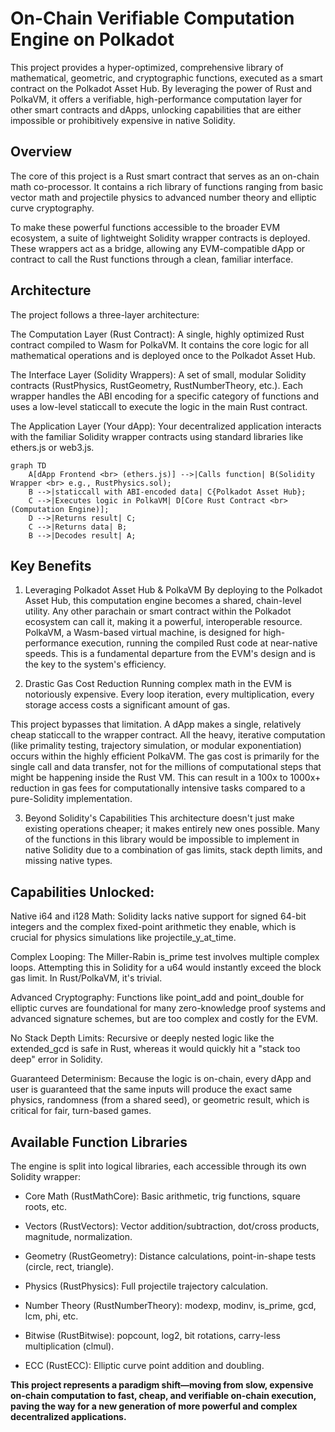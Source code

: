 # On-Chain Verifiable Computation Engine on Polkadot
This project provides a hyper-optimized, comprehensive library of mathematical, geometric, and cryptographic functions, executed as a smart contract on the Polkadot Asset Hub. By leveraging the power of Rust and PolkaVM, it offers a verifiable, high-performance computation layer for other smart contracts and dApps, unlocking capabilities that are either impossible or prohibitively expensive in native Solidity.

## Overview
The core of this project is a Rust smart contract that serves as an on-chain math co-processor. It contains a rich library of functions ranging from basic vector math and projectile physics to advanced number theory and elliptic curve cryptography.

To make these powerful functions accessible to the broader EVM ecosystem, a suite of lightweight Solidity wrapper contracts is deployed. These wrappers act as a bridge, allowing any EVM-compatible dApp or contract to call the Rust functions through a clean, familiar interface.

## Architecture
The project follows a three-layer architecture:

The Computation Layer (Rust Contract): A single, highly optimized Rust contract compiled to Wasm for PolkaVM. It contains the core logic for all mathematical operations and is deployed once to the Polkadot Asset Hub.

The Interface Layer (Solidity Wrappers): A set of small, modular Solidity contracts (RustPhysics, RustGeometry, RustNumberTheory, etc.). Each wrapper handles the ABI encoding for a specific category of functions and uses a low-level staticcall to execute the logic in the main Rust contract.

The Application Layer (Your dApp): Your decentralized application interacts with the familiar Solidity wrapper contracts using standard libraries like ethers.js or web3.js.
```
graph TD
    A[dApp Frontend <br> (ethers.js)] -->|Calls function| B(Solidity Wrapper <br> e.g., RustPhysics.sol);
    B -->|staticcall with ABI-encoded data| C{Polkadot Asset Hub};
    C -->|Executes logic in PolkaVM| D[Core Rust Contract <br> (Computation Engine)];
    D -->|Returns result| C;
    C -->|Returns data| B;
    B -->|Decodes result| A;
```
## Key Benefits
1. Leveraging Polkadot Asset Hub & PolkaVM
By deploying to the Polkadot Asset Hub, this computation engine becomes a shared, chain-level utility. Any other parachain or smart contract within the Polkadot ecosystem can call it, making it a powerful, interoperable resource. PolkaVM, a Wasm-based virtual machine, is designed for high-performance execution, running the compiled Rust code at near-native speeds. This is a fundamental departure from the EVM's design and is the key to the system's efficiency.

2. Drastic Gas Cost Reduction
Running complex math in the EVM is notoriously expensive. Every loop iteration, every multiplication, every storage access costs a significant amount of gas.

This project bypasses that limitation. A dApp makes a single, relatively cheap staticcall to the wrapper contract. All the heavy, iterative computation (like primality testing, trajectory simulation, or modular exponentiation) occurs within the highly efficient PolkaVM. The gas cost is primarily for the single call and data transfer, not for the millions of computational steps that might be happening inside the Rust VM. This can result in a 100x to 1000x+ reduction in gas fees for computationally intensive tasks compared to a pure-Solidity implementation.

3. Beyond Solidity's Capabilities
This architecture doesn't just make existing operations cheaper; it makes entirely new ones possible. Many of the functions in this library would be impossible to implement in native Solidity due to a combination of gas limits, stack depth limits, and missing native types.

## Capabilities Unlocked:

Native i64 and i128 Math: Solidity lacks native support for signed 64-bit integers and the complex fixed-point arithmetic they enable, which is crucial for physics simulations like projectile_y_at_time.

Complex Looping: The Miller-Rabin is_prime test involves multiple complex loops. Attempting this in Solidity for a u64 would instantly exceed the block gas limit. In Rust/PolkaVM, it's trivial.

Advanced Cryptography: Functions like point_add and point_double for elliptic curves are foundational for many zero-knowledge proof systems and advanced signature schemes, but are too complex and costly for the EVM.

No Stack Depth Limits: Recursive or deeply nested logic like the extended_gcd is safe in Rust, whereas it would quickly hit a "stack too deep" error in Solidity.

Guaranteed Determinism: Because the logic is on-chain, every dApp and user is guaranteed that the same inputs will produce the exact same physics, randomness (from a shared seed), or geometric result, which is critical for fair, turn-based games.

## Available Function Libraries
The engine is split into logical libraries, each accessible through its own Solidity wrapper:

- Core Math (RustMathCore): Basic arithmetic, trig functions, square roots, etc.

- Vectors (RustVectors): Vector addition/subtraction, dot/cross products, magnitude, normalization.

- Geometry (RustGeometry): Distance calculations, point-in-shape tests (circle, rect, triangle).

- Physics (RustPhysics): Full projectile trajectory calculation.

- Number Theory (RustNumberTheory): modexp, modinv, is_prime, gcd, lcm, phi, etc.

- Bitwise (RustBitwise): popcount, log2, bit rotations, carry-less multiplication (clmul).

- ECC (RustECC): Elliptic curve point addition and doubling.

**This project represents a paradigm shift—moving from slow, expensive on-chain computation to fast, cheap, and verifiable on-chain execution, paving the way for a new generation of more powerful and complex decentralized applications.**